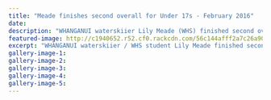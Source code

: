```yaml
---
title: "Meade finishes second overall for Under 17s - February 2016"
date: 
description: "WHANGANUI waterskiier Lily Meade (WHS) finished second overall for the Under 17 girls division for her Oz/Kiwi team in the international series against Australia at Lake Karapiro's Piarere yesterday."
featured-image: http://c1940652.r52.cf0.rackcdn.com/56c144afff2a7c26a9000d78/Lily-Meade-2nd-Oz.Kiwi-15.2.16.jpg
excerpt: "WHANGANUI waterskiier / WHS student Lily Meade finished second overall for the Under 17 girls division for her Oz/Kiwi team in the international series against Australia at Lake Karapiro's Piarere yesterday, Wanganui Chronicle article on 15/2/16..."
gallery-image-1: 
gallery-image-2: 
gallery-image-3: 
gallery-image-4: 
gallery-image-5: 
---
```

